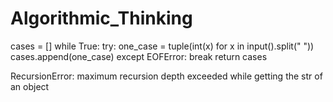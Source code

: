 # Algorithmic_Thinking


cases = []
    while True:
        try:
            one_case = tuple(int(x) for x in input().split(" "))
            cases.append(one_case)
        except EOFError:
            break
    return cases

RecursionError: maximum recursion depth exceeded while getting the str of an object
